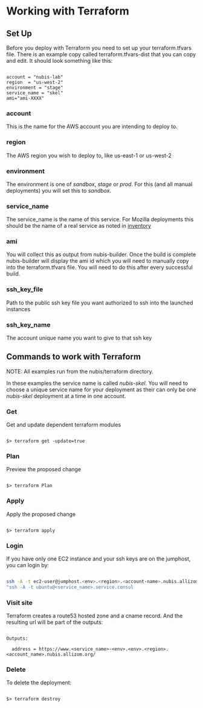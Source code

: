 ﻿

# Working with Terraform

## Set Up

Before you deploy with Terraform you need to set up your terraform.tfvars file.
There is an example copy called terraform.tfvars-dist that you can copy and
edit. It should look something like this:

```

account = "nubis-lab"
region  = "us-west-2"
environment = "stage"
service_name = "skel"
ami="ami-XXXX"

```

### account

This is the name for the AWS account you are intending to deploy to.

### region

The AWS region you wish to deploy to, like us-east-1 or us-west-2

### environment

The environment is one of *sandbox*, *stage* or *prod*. For this (and all manual
deployments) you will set this to *sandbox*.

### service_name

The service_name is the name of this service. For Mozilla deployments this
should be the name of a real service as noted in [inventory](https://inventory.mozilla.org/en-US/core/service/)

### ami

You will collect this as output from nubis-builder. Once the build is complete
nubis-builder will display the ami id which you will need to manually copy into
the terraform.tfvars file. You will need to do this after every successful build.

### ssh_key_file

Path to the public ssh key file you want authorized to ssh into the launched
instances

### ssh_key_name

The account unique name you want to give to that ssh key

## Commands to work with Terraform

NOTE: All examples run from the nubis/terraform directory.

In these examples the service name is called *nubis-skel*. You will need to
choose a unique service name for your deployment as their can only be one
*nubis-skel* deployment at a time in one account.

### Get

Get and update dependent terraform modules

```

$> terraform get -update=true

```

### Plan

Preview the proposed change

```

$> terraform Plan

```

### Apply

Apply the proposed change

```

$> terraform apply

```

### Login

If you have only one EC2 instance and your ssh keys are on the jumphost, you can
login by:

```bash

ssh -A -t ec2-user@jumphost.<env>.<region>.<account-name>.nubis.allizom.org \
"ssh -A -t ubuntu@<service_name>.service.consul

```

### Visit site

Terraform creates a route53 hosted zone and a cname record. And the resulting
url will be part of the outputs:

```

Outputs:

  address = https://www.<service_name>-<env>.<env>.<region>.<account_name>.nubis.allizom.org/

```

### Delete

To delete the deployment:

```

$> terraform destroy

```
